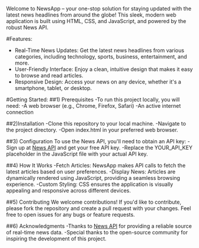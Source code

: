 Welcome to NewsApp – your one-stop solution for staying updated with the latest news headlines from around the globe! This sleek, modern web application is built using HTML, CSS, and JavaScript, and powered by the robust News API.

#Features:
- Real-Time News Updates: Get the latest news headlines from various categories, including technology, sports, business, entertainment, and more.
- User-Friendly Interface: Enjoy a clean, intuitive design that makes it easy to browse and read articles.
- Responsive Design: Access your news on any device, whether it's a smartphone, tablet, or desktop.

#Getting Started:
##1) Prerequisites
-To run this project locally, you will need:
-A web browser (e.g., Chrome, Firefox, Safari)
-An active internet connection

##2)Installation
-Clone this repository to your local machine.
-Navigate to the project directory.
-Open index.html in your preferred web browser.

##3) Configuration
To use the News API, you'll need to obtain an API key:
-Sign up at [News API](newsapi.org) and get your free API key.
-Replace the YOUR_API_KEY placeholder in the JavaScript file with your actual API key.

##4) How It Works
-Fetch Articles: NewsApp makes API calls to fetch the latest articles based on user preferences.
-Display News: Articles are dynamically rendered using JavaScript, providing a seamless browsing experience.
-Custom Styling: CSS ensures the application is visually appealing and responsive across different devices.

##5) Contributing
We welcome contributions! If you'd like to contribute, please fork the repository and create a pull request with your changes. Feel free to open issues for any bugs or feature requests.

##6) Acknowledgments
-Thanks to [News API](newsapi.org) for providing a reliable source of real-time news data.
-Special thanks to the open-source community for inspiring the development of this project.
